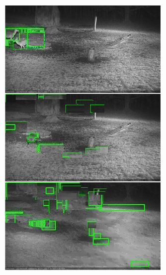 ![20201109-174434-175437](in2/20201109/20201109-174434-175437_0_.jpg)
![20201109-175444-180446](in2/20201109/20201109-175444-180446_0_.jpg)
![20201109-183525-184527](in2/20201109/20201109-183525-184527_0_.jpg)
